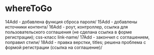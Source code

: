 # whereToGo
14Add - добавлена функция сброса пароля/
15Add - добавлены источники контента/
16Add - роут, контроллер, ссылка для пользовательского соглашения (не сделана ссылка в форме регистрации); css-класс link-name/
17Add - закончил с соглашением, поправил стили/
18Add - правка верстки, titles; решена проблема с формой регистрации (ссылка на соглашение)/
